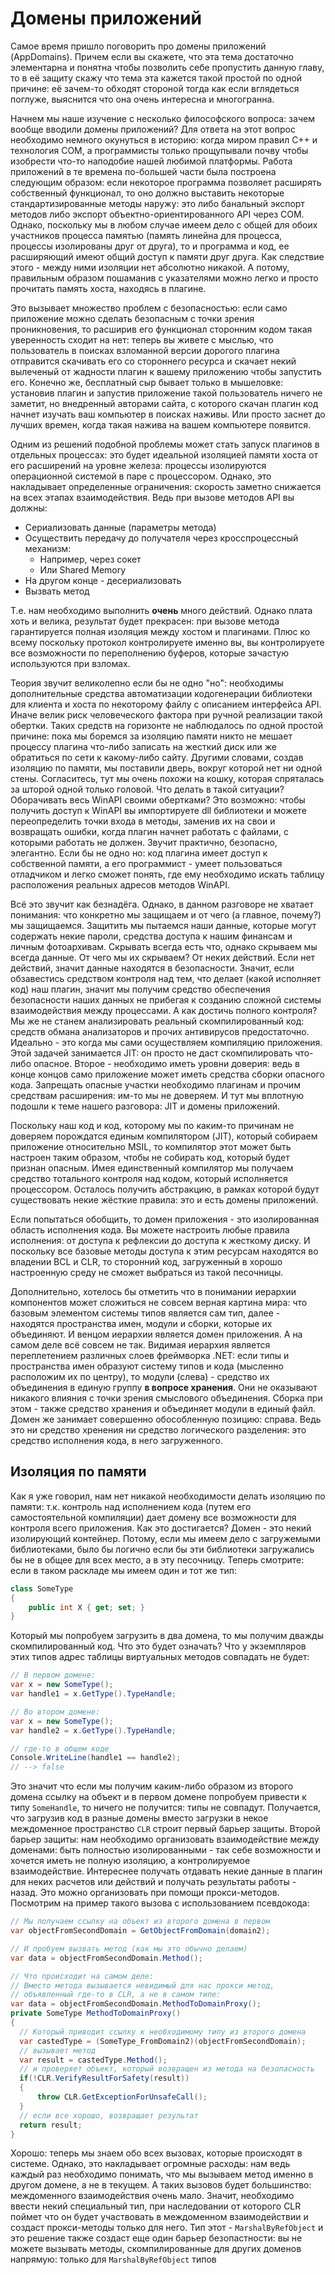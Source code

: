 # Домены приложений

Самое время пришло поговорить про домены приложений (AppDomains). Причем если вы скажете, что эта тема достаточно элементарна и понятна чтобы позволить себе пропустить данную главу, то в её защиту скажу что тема эта кажется такой простой по одной причине: её зачем-то обходят стороной тогда как если вглядеться поглуже, выяснится что она очень интересна и многогранна.

Начнем мы наше изучение с несколько философского вопроса: зачем вообще вводили домены приложений? Для ответа на этот вопрос необходимо немного окунуться в историю: когда миром правил С++ и технология COM, а программисты только прощупывали почву чтобы изобрести что-то наподобие нашей любимой платформы. Работа приложений в те времена по-большей части была построена следующим образом: если некоторое программа позволяет расширять собственный функционал, то оно должно выставить некоторые стандартизированные методы наружу: это либо банальный экспорт методов либо экспорт объектно-ориентированного API через COM. Однако, поскольку мы в любом случае имеем дело с общей для обоих участников процесса памятью (память линейна для процесса, процессы изолированы друг от друга), то и программа и код, ее расширяющий имеют общий доступ к памяти друг друга. Как следствие этого - между ними изоляции нет абсолютно никакой. А потому, правильным образом пошаманив с указателями можно легко и просто прочитать память хоста, находясь в плагине.

Это вызывает множество проблем с безопасностью: если само приложение можно сделать безопасным с точки зрения проникновения, то расширив его функционал сторонним кодом такая уверенность сходит на нет: теперь вы живете с мыслью, что пользователь в поисках взломанной версии дорогого плагина отправится скачивать его со стороннего ресурса и скачает некий вылеченый от жадности плагин к вашему приложению чтобы запустить его. Конечно же, бесплатный сыр бывает только в мышеловке: установив плагин и запустив приложение такой пользователь ничего не заметит, но внедренный авторами сайта, с которого скачан плагин код начнет изучать ваш компьютер в поисках наживы. Или просто заснет до лучших времен, когда такая нажива на вашем компьютере появится.

Одним из решений подобной проблемы может стать запуск плагинов в отдельных процессах: это будет идеальной изоляцией памяти хоста от его расширений на уровне железа: процессы изолируются операционной системой в паре с процессором. Однако, это накладывает определенные ограничения: скорость заметно снижается на всех этапах взаимодействия. Ведь при вызове методов API вы должны:

  - Сериализовать данные (параметры метода)
  - Осуществить передачу до получателя через кросспроцессный механизм:
    - Например, через сокет
    - Или Shared Memory
  - На другом конце - десериализовать
  - Вызвать метод

Т.е. нам необходимо выполнить **очень** много действий. Однако плата хоть и велика, результат будет прекрасен: при вызове метода гарантируется полная изоляция между хостом и плагинами. Плюс ко всему поскольку протокол контролируете именно вы, вы контролируете все возможности по переполнению буферов, которые зачастую используются при взломах.

Теория звучит великолепно если бы не одно "но": необходимы дополнительные средства автоматизации кодогенерации библиотеки для клиента и хоста по некоторому файлу с описанием интерфейса API. Иначе велик риск человеческого фактора при ручной реализации такой обертки. Таких средств на горизонте не наблюдалось по одной простой причине: пока мы боремся за изоляцию памяти никто не мешает процессу плагина что-либо записать на жесткий диск или же обратиться по сети к какому-либо сайту. Другими словами, создав изоляцию по памяти, мы поставили дверь, вокруг которой нет ни одной стены. Согласитесь, тут мы очень похожи на кошку, которая спряталась за шторой одной только головой. Что делать в такой ситуации? Оборачивать весь WinAPI своими обертками? Это возможно: чтобы получить доступ к WinAPI вы импортируете dll библиотеки и можете переопределить точки входа в методы, заменив их на свои и возвращать ошибки, когда плагин начнет работать с файлами, с которыми работать не должен. Звучит практично, безопасно, элегантно. Если бы не одно но: код плагина имеет доступ к собственной памяти, а его программист - умеет пользоваться отладчиком и легко сможет понять, где ему необходимо искать таблицу расположения реальных адресов методов WinAPI.

Всё это звучит как безнадёга. Однако, в данном разговоре не хватает понимания: что конкретно мы защищаем и от чего (а главное, почему?) мы защищаемся. Защитить мы пытаемся наши данные, которые могут содержать некие пароли, средства доступа к нашим финансам и личным фотоархивам. Скрывать всегда есть что, однако скрываем мы всегда данные. От чего мы их скрываем? От неких действий. Если нет действий, значит данные находятся в безопасности. Значит, если обзавестись средством контроля над тем, что делает (какой исполняет код) наш плагин, значит мы получим средство обеспечения безопасности наших данных не прибегая к созданию сложной системы взаимодействия между процессами. А как достичь полного контроля? Мы же не станем анализировать реальный скомпилированный код: средств обмана анализаторов и прочих антивирусов предостаточно. Идеально - это когда мы сами осуществляем компиляцию приложения. Этой задачей занимается JIT: он просто не даст скомпилировать что-либо опасное. Второе - необходимо иметь уровни доверия: ведь в конце концов само приложение может иметь средства сборки опасного кода. Запрещать опасные участки необходимо плагинам и прочим средствам расширения: им-то мы не доверяем. И тут мы вплотную подошли к теме нашего разговора: JIT и домены приложений.

Поскольку наш код и код, которому мы по каким-то причинам не доверяем порождатся единым компилятором (JIT), который собираем приложение относительно MSIL, то компилятор этот может быть настроен таким образом, чтобы не собирать код, который будет признан опасным. Имея единственный компилятор мы получаем средство тотального контроля над кодом, который исполняется процессором. Осталось получить абстракцию, в рамках которой будут существовать некие жёсткие правила: это и есть домены приложений.

Если попытаться обобщить, то домен приложения - это изолированная область исполнения кода. Вы можете настроить любые правила исполнения: от доступа к рефлексии до доступа к жесткому диску. И поскольку все базовые методы доступа к этим ресурсам находятся во владении BCL и CLR, то сторонний код, загруженный в хорошо настроенную среду не сможет выбраться из такой песочницы.

Дополнительно, хотелось бы отметить что в понимании иерархии компонентов может сложиться не совсем верная картина мира: что базовым элементом системы типов является сам тип, далее - находятся пространства имен, модули и сборки, которые их объединяют. И венцом иерархии является домен приложения. А на самом деле всё совсем не так. Видимая иерархия является переплетением различных слоев фреймворка .NET: если типы и пространства имен образуют систему типов и кода (мысленно расположим их по центру), то модули (слева) - средство их объединения в единую группу **в вопросе хранения**. Они не оказывают никакого влияния с точки зрения смыслового объединения. Сборка при этом - также средство хранения и объединяет модули в единый файл. Домен же занимает совершенно обособленную позицию: справа. Ведь это ни средство хренения ни средство логического разделения: это средство исполнения кода, в него загруженного.

## Изоляция по памяти

Как я уже говорил, нам нет никакой необходимости делать изоляцию по памяти: т.к. контроль над исполнением кода (путем его самостоятельной компиляции) дает домену все возможности для контроля всего приложения. Как это достигается? Домен - это некий изолирующий контейнер. Потому, если мы имеем дело с загружемыми библиотеками, было бы логично если бы эти библиотеки загружались бы не в общее для всех место, а в эту песочницу. Теперь смотрите: если в таком раскладе мы имеем один и тот же тип:

```csharp
class SomeType
{
    public int X { get; set; }
}
```

Который мы попробуем загрузить в два домена, то мы получим дважды скомпилированный код. Что это будет означать? Что у экземпляров этих типов адрес таблицы виртуальных методов совпадать не будет:

```csharp
// В первом домене:
var x = new SomeType();
var handle1 = x.GetType().TypeHandle;

// Во втором домене:
var x = new SomeType();
var handle2 = x.GetType().TypeHandle;

// где-то в общем коде
Console.WriteLine(handle1 == handle2);
// --> false
```

Это значит что если мы получим каким-либо образом из второго домена ссылку на объект и в первом домене попробуем привести к типу `SomeHandle`, то ничего не получится: типы не совпадут. Получается, что загрузив код в разные домены вместо загрузки в некое междоменное пространство `CLR` строит первый барьер защиты. Второй барьер защиты: нам необходимо организовать взаимодействие между доменами: быть полностью изолированными - так себе возможности и хочется иметь не полную изоляцию, а контролируемое взаимодействие. Интереснее получать отдавать некие данные в плагин для неких расчетов или действий и получать результаты работы - назад. Это можно организовать при помощи прокси-методов. Посмотрим на пример такого вызова с использованием псевдокода:

```csharp
// Мы получаем ссылку на объект из второго домена в первом
var objectFromSecondDomain = GetObjectFromDomain(domain2);

// И пробуем вызвать метод (как мы это обычно делаем)
var data = objectFromSecondDomain.Method();

// Что происходит на самом деле:
// Вместо метода вызывается невидимый для нас прокси метод,
// объявленный где-то в CLR, а не в самом типе:
var data = objectFromSecondDomain.MethodToDomainProxy();
private SomeType MethodToDomainProxy()
{
  // Который приводит ссылку к необходимому типу из второго домена
  var castedType = (SomeType_FromDomain2)(objectFromSecondDomain);
  // вызывает метод
  var result = castedType.Method();
  // и проверяет объект, который возвращен из метода на безопасность
  if(!CLR.VerifyResultForSafety(result))
  {
      throw CLR.GetExceptionForUnsafeCall();
  }
  // если все хорошо, возвращает результат
  return result;
}
```

Хорошо: теперь мы знаем обо всех вызовах, которые происходят в системе. Однако, это накладывает огромные расходы: нам ведь каждый раз необходимо понимать, что мы вызываем метод именно в другом домене, а не в текущем. А таких вызовов будет большинство: междоменного взаимодействия очень мало. Значит, необходимо ввести некий специальный тип, при наследовании от которого CLR поймет что он будет участвовать в междоменном взаимодействии и создаст прокси-методы только для него. Тип этот - `MarshalByRefObject` и это решение также создаст еще один барьер безопастности: вы не можете вызывать методы, скомпилированные для других доменов напрямую: только для `MarshalByRefObject` типов